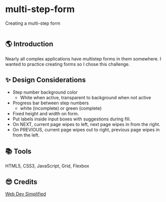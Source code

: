 # multi-step-form

Creating a multi-step form

![]()

## 🌎 Introduction

Nearly all complex applications have multistep forms in them somewhere. I wanted to practice creating forms so I chose this challenge.

## :sparkles: Design Considerations

- Step number background color
  - White when active, transparent to background when not active
- Progress bar between step numbers
  - white (incomplete) or green (complete)
- Fixed height and width on form.
- Put labels inside input boxes with suggestions during fill.
- On NEXT, current page wipes to left, next page wipes in from the right.
- On PREVIOUS, current page wipes out to right, previous page wipes in from the left.

## 📚 Tools

HTML5, CSS3, JavaScript, Grid, Flexbox

## :sunglasses: Credits

[Web Dev Simplified](https://www.youtube.com/watch?v=VdqtdKXxKhM)



